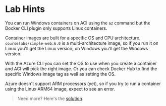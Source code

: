 # Lab Hints

You can run Windows containers on ACI using the `az` command but the Docker CLI plugin only supports Linux containers.

Container images are built for a specific OS and CPU architecture. `courselabs/simple-web:6.0` is a multi-architecture image, so if you run it on Linux you'll get the Linux version, on Windows you'll get the Windows version. 

With the Azure CLI you can set the OS to use when you create a container and ACI will pick the right image. Or you can check Docker Hub to find the specific Windows image tag as well as setting the OS.

Azure doesn't support ARM processors (yet), so if you try to run a container using the Linux ARM64 image, expect to see an error.

> Need more? Here's the [solution](solution.md).